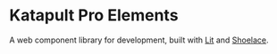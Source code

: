 # Katapult Pro Elements
A web component library for development, built with [Lit](https://lit.dev/docs/) and [Shoelace](https://shoelace.style/).
